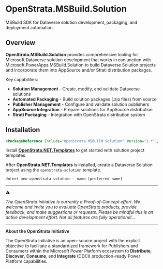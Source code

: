 # OpenStrata.MSBuild.Solution

MSBuild SDK for Dataverse solution development, packaging, and deployment automation.

## Overview

**OpenStrata.MSBuild.Solution** provides comprehensive tooling for Microsoft Dataverse solution development that works in conjunction with Microsoft.PowerApps.MSBuild.Solution to build Dataverse Solution projects and incorporate them into AppSource and/or Strati distribution packages.

Key capabilities:
- **Solution Management** - Create, modify, and validate Dataverse solutions
- **Automated Packaging** - Build solution packages (.zip files) from source  
- **Publisher Management** - Configure and validate solution publishers
- **AppSource Integration** - Prepare solutions for AppSource distribution
- **Strati Packaging** - Integration with OpenStrata distribution system

## Installation

```xml
<PackageReference Include="OpenStrata.MSBuild.Solution" Version="1.*" />
```

Install **[OpenStrata.NET.Templates](https://www.nuget.org/packages/OpenStrata.NET.Templates)** to get started with solution project templates.

After **OpenStrata.NET.Templates** is installed, create a Dataverse Solution project using the `openstrata-solution` template.

```
dotnet new openstrata-solution --name [preferred-name]
```


***

⚠

*The OpenStrata initiative is currently a Proof-of-Concept effort.  We welcome and invite you to evaluate OpenStrata products, provide feedback, and make suggestions or requests.  Please be mindful this is an active development effort.  Not all features are fully operational...*


***


**About the OpenStrata Initiative**

The OpenStrata Initiative is an open-source project with the explicit objective to facilitate a standardized framework for Publishers and Consumers within the Microsoft Power Platform ecosystem to **Distribute**, **Discover**, **Consume**, and **Integrate** (DDCI) production-ready Power Platform 
capabilities.

